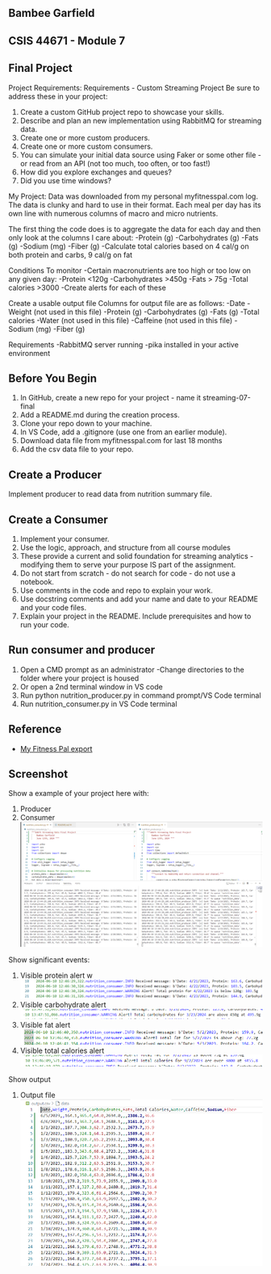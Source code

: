 ## Bambee Garfield
## CSIS 44671 - Module 7

## Final Project

Project Requirements:
Requirements - Custom Streaming Project
Be sure to address these in your project:

1. Create a custom GitHub project repo to showcase your skills.
2. Describe and plan an new implementation using RabbitMQ for streaming data. 
3. Create one or more custom producers.
4. Create one or more custom consumers.
5. You can simulate your initial data source using Faker or some other file - or read from an API (not too much, too often, or too fast!)
6. How did you explore exchanges and queues?
7. Did you use time windows?

My Project:
Data was downloaded from my personal myfitnesspal.com log. The data is clunky and hard to use in their format. Each meal per day has its own line with numerous columns of macro and micro nutrients. 

The first thing the code does is to aggregate the data for each day and then only look at the columns I care about:
    -Protein (g)
    -Carbohydrates (g)
    -Fats (g)
    -Sodium (mg)
    -Fiber (g)
    -Calculate total calories based on 4 cal/g on both protein and carbs, 9 cal/g on fat

Conditions To monitor
-Certain macronutrients are too high or too low on any given day:
    -Protein <120g
    -Carbohydrates >450g
    -Fats > 75g
    -Total calories >3000
-Create alerts for each of these

Create a usable output file
Columns for output file are as follows:
-Date
-Weight (not used in this file)
-Protein (g)
-Carbohydrates (g)
-Fats (g)
-Total calories
-Water (not used in this file)
-Caffeine (not used in this file)
-Sodium (mg)
-Fiber (g)

Requirements
-RabbitMQ server running
-pika installed in your active environment

## Before You Begin 

1. In GitHub, create a new repo for your project - name it streaming-07-final
2. Add a README.md during the creation process.
3. Clone your repo down to your machine. 
4. In VS Code, add a .gitignore (use one from an earlier module).
5. Download data file from myfitnesspal.com for last 18 months
6. Add the csv data file to your repo. 

## Create a Producer
Implement producer to read data from nutrition summary file. 

## Create a Consumer 

1. Implement your consumer. 
2. Use the logic, approach, and structure from all course modules
3. These provide a current and solid foundation for streaming analytics - modifying them to serve your purpose IS part of the assignment.
4. Do not start from scratch - do not search for code - do not use a notebook.
5. Use comments in the code and repo to explain your work. 
6. Use docstring comments and add your name and date to your README and your code files. 
7. Explain your project in the README. Include prerequisites and how to run your code. 

## Run consumer and producer
 1. Open a CMD prompt as an administrator 
    -Change directories to the folder where your project is housed
 2. Or open a 2nd terminal window in VS code
 3. Run python nutrition_producer.py in command prompt/VS Code terminal
 4. Run nutrition_consumer.py in VS Code terminal

## Reference

- [My Fitness Pal export](https://www.myfitnesspal.com/reports/printable-diary/bambeeg)


## Screenshot

Show a example of your project here with:
1. Producer
2. Consumer
![alt text](image-3.png)

Show significant events:
1. Visible protein alert w
![alt text](image-1.png)
2. Visible carbohydrate alert
![alt text](image-5.png)
3. Visible fat alert
![alt text](image-2.png)
4. Visible total calories alert
![alt text](image-4.png)

Show output
1. Output file
![alt text](image-6.png)